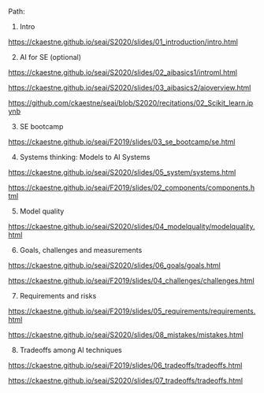 Path:

1. Intro

https://ckaestne.github.io/seai/S2020/slides/01_introduction/intro.html

2. AI for SE (optional)

https://ckaestne.github.io/seai/S2020/slides/02_aibasics1/introml.html

https://ckaestne.github.io/seai/S2020/slides/03_aibasics2/aioverview.html

https://github.com/ckaestne/seai/blob/S2020/recitations/02_Scikit_learn.ipynb

3. SE bootcamp

https://ckaestne.github.io/seai/F2019/slides/03_se_bootcamp/se.html

4. Systems thinking: Models to AI Systems

https://ckaestne.github.io/seai/S2020/slides/05_system/systems.html

https://ckaestne.github.io/seai/F2019/slides/02_components/components.html

5. Model quality

https://ckaestne.github.io/seai/S2020/slides/04_modelquality/modelquality.html

6. Goals, challenges and measurements

https://ckaestne.github.io/seai/S2020/slides/06_goals/goals.html

https://ckaestne.github.io/seai/F2019/slides/04_challenges/challenges.html

7. Requirements and risks

https://ckaestne.github.io/seai/F2019/slides/05_requirements/requirements.html

https://ckaestne.github.io/seai/S2020/slides/08_mistakes/mistakes.html

8. Tradeoffs among AI techniques

https://ckaestne.github.io/seai/F2019/slides/06_tradeoffs/tradeoffs.html

https://ckaestne.github.io/seai/S2020/slides/07_tradeoffs/tradeoffs.html
